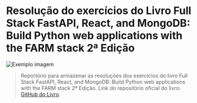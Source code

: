 # Resolução do exercícios do Livro Full Stack FastAPI, React, and MongoDB: Build Python web applications with the FARM stack 2ª Edição

<img src="(https://img.shields.io/github/repo-size/iuricode/README-template?style=for-the-badge)" alt="Exemplo imagem">

> Reportório para armazenar as resoluções dos exercícios do livro Full Stack FastAPI, React, and MongoDB: Build Python web applications with the FARM stack 2ª Edição.
> Link do repositório oficial do livro: [GitHub do Livro](https://github.com/PacktPublishing/Full-Stack-FastAPI-React-and-MongoDB-2nd-Edition).